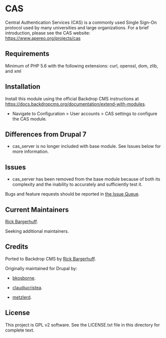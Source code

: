 CAS
======================

Central Authentication Services (CAS) is a commonly used Single Sign-On
protocol used by many universities and large organizations. For a brief
introduction, please see the CAS website: https://www.apereo.org/projects/cas

Requirements
------------

Minimum of PHP 5.6 with the following extensions: curl, openssl, dom, zlib, and xml


Installation
------------
Install this module using the official Backdrop CMS instructions at
https://docs.backdropcms.org/documentation/extend-with-modules.

  - Navigate to Configuration > User accounts > CAS settings to configure the CAS module.


Differences from Drupal 7
-------------------------

  - cas_server is no longer included with base module. See Issues below for more information.


Issues
------

  - cas_server has been removed from the base module because of both its complexity and the inability to accurately and sufficiently test it.

Bugs and feature requests should be reported in [the Issue Queue](https://github.com/rbargerhuff/cas/issues).


Current Maintainers
-------------------

[Rick Bargerhuff](https://github.com/rbargerhuff).

Seeking additional maintainers.


Credits
-------

Ported to Backdrop CMS by [Rick Bargerhuff](https://github.com/rbargerhuff).

Originally maintained for Drupal by:

  - [bkosborne](https://www.drupal.org/u/bkosborne).

  - [claudiucristea](https://www.drupal.org/u/claudiucristea).

  - [metzlerd](https://www.drupal.org/u/metzlerd).


License
-------

This project is GPL v2 software.
See the LICENSE.txt file in this directory for complete text.
